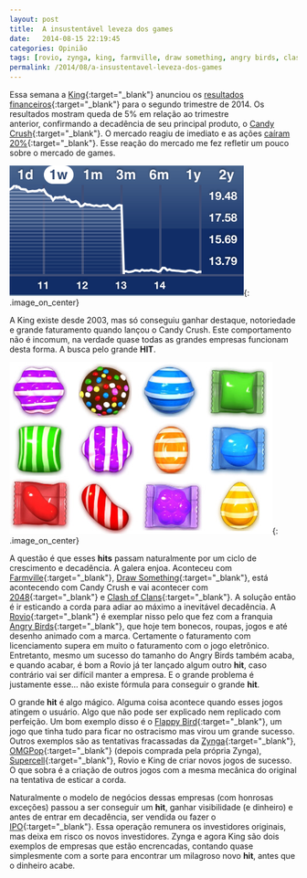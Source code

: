 ```yaml
---
layout: post
title:  A insustentável leveza dos games
date:   2014-08-15 22:19:45
categories: Opinião
tags: [rovio, zynga, king, farmville, draw something, angry birds, clash of clans, 2048, candy-crush]
permalink: /2014/08/a-insustentavel-leveza-dos-games
---
```


Essa semana a [King][king]{:target="_blank"} anunciou os [resultados financeiros][resultados]{:target="_blank"} para o segundo trimestre de 2014. Os resultados mostram queda de 5% em relação ao trimestre anterior, confirmando a decadência de seu principal produto, o [Candy Crush][candy-crush]{:target="_blank"}. O mercado reagiu de imediato e as ações [caíram 20%][queda-acoes]{:target="_blank"}. Esse reação do mercado me fez refletir um pouco sobre o mercado de games.

![ações da king](/assets/images/2014/king.png){: .image_on_center}

A King existe desde 2003, mas só conseguiu ganhar destaque, notoriedade e grande faturamento quando lançou o Candy Crush. Este comportamento não é incomum, na verdade quase todas as grandes empresas funcionam desta forma. A busca pelo grande **HIT**.

![candy crush](/assets/images/2014/candy-crush-striped-candies.jpg){: .image_on_center}

A questão é que esses **hits** passam naturalmente por um ciclo de crescimento e decadência. A galera enjoa. Aconteceu com [Farmville][farmville]{:target="_blank"}, [Draw Something][draw-something]{:target="_blank"}, está acontecendo com Candy Crush e vai acontecer com [2048][2048]{:target="_blank"} e [Clash of Clans][clash-of-clans]{:target="_blank"}. A solução então é ir esticando a corda para adiar ao máximo a inevitável decadência. A [Rovio][rovio]{:target="_blank"} é exemplar nisso pelo que fez com a franquia [Angry Birds][angry-birds]{:target="_blank"}, que hoje tem bonecos, roupas, jogos e até desenho animado com a marca. Certamente o faturamento com licenciamento supera em muito o faturamento com o jogo eletrônico. Entretanto, mesmo um sucesso do tamanho do Angry Birds também acaba, e quando acabar, é bom a Rovio já ter lançado algum outro **hit**, caso contrário vai ser difícil manter a empresa. E o grande problema é justamente esse... não existe fórmula para conseguir o grande **hit**.

O grande **hit** é algo mágico. Alguma coisa acontece quando esses jogos atingem o usuário. Algo que não pode ser explicado nem replicado com perfeição. Um bom exemplo disso é o [Flappy Bird][wikipedia-flappy-bird]{:target="_blank"}, um jogo que tinha tudo para ficar no ostracismo mas virou um grande sucesso. Outros exemplos são as tentativas fracassadas da [Zynga][zynga]{:target="_blank"}, [OMGPop][wikipedia-omgpop]{:target="_blank"} (depois comprada pela própria Zynga), [Supercell][supercell]{:target="_blank"}, Rovio e King de criar novos jogos de sucesso. O que sobra é a criação de outros jogos com a mesma mecânica do original na tentativa de esticar a corda.

Naturalmente o modelo de negócios dessas empresas (com honrosas exceções) passou a ser conseguir um **hit**, ganhar visibilidade (e dinheiro) e antes de entrar em decadência, ser vendida ou fazer o [IPO][wikipedia-ipo]{:target="_blank"}. Essa operação remunera os investidores originais, mas deixa em risco os novos investidores. Zynga e agora King são dois exemplos de empresas que estão encrencadas, contando quase simplesmente com a sorte para encontrar um milagroso novo **hit**, antes que o dinheiro acabe.

[king]: http://king.com
[resultados]: http://investor.king.com/investors/events-presentations/events/Event-Details/2014/King-Q2-2014-Earnings-Conference-Call/default.aspx
[candy-crush]: http://www.candycrushsaga.com/
[queda-acoes]: http://startupi.com.br/2014/08/candy-crush-ascensao-e-queda/
[farmville]: https://company.zynga.com/games/farmville
[draw-something]: https://www.zynga.com/games/draw-something
[2048]: https://itunes.apple.com/us/app/2048-game/id871033113
[clash-of-clans]: http://www.supercell.net/games/view/clash-of-clans
[rovio]: http://www.rovio.com/
[angry-birds]: https://www.angrybirds.com/
[wikipedia-flappy-bird]: http://en.wikipedia.org/wiki/Flappy_Bird
[zynga]: http://zynga.com/
[wikipedia-omgpop]: http://en.wikipedia.org/wiki/OMGPop
[supercell]: http://www.supercell.net/
[wikipedia-ipo]: http://en.wikipedia.org/wiki/Initial_public_offering














